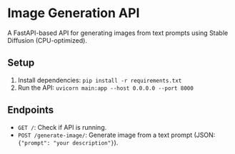 # Image Generation API
A FastAPI-based API for generating images from text prompts using Stable Diffusion (CPU-optimized).

## Setup
1. Install dependencies: `pip install -r requirements.txt`
2. Run the API: `uvicorn main:app --host 0.0.0.0 --port 8000`

## Endpoints
- `GET /`: Check if API is running.
- `POST /generate-image/`: Generate image from a text prompt (JSON: `{"prompt": "your description"}`).